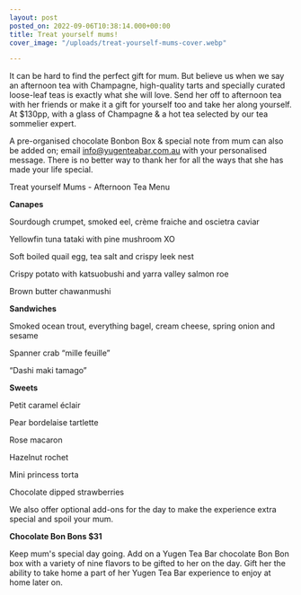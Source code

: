 ```yaml
---
layout: post
posted_on: 2022-09-06T10:38:14.000+00:00
title: Treat yourself mums!
cover_image: "/uploads/treat-yourself-mums-cover.webp"

---
```

It can be hard to find the perfect gift for mum. But believe us when we say an afternoon tea with Champagne, high-quality tarts and specially curated loose-leaf teas is exactly what she will love. Send her off to afternoon tea with her friends or make it a gift for yourself too and take her along yourself. At $130pp, with a glass of Champagne & a hot tea selected by our tea sommelier expert.

A pre-organised chocolate Bonbon Box & special note from mum can also be added on; email [info@yugenteabar.com.au](mailto:info@yugenteabar.com.au "mailto:info@yugenteabar.com.au") with your personalised message. There is no better way to thank her for all the ways that she has made your life special.

Treat yourself Mums - Afternoon Tea Menu

**Canapes**

Sourdough crumpet, smoked eel, crème fraiche and oscietra caviar

Yellowfin tuna tataki with pine mushroom XO

Soft boiled quail egg, tea salt and crispy leek nest

Crispy potato with katsuobushi and yarra valley salmon roe

Brown butter chawanmushi

**Sandwiches**

Smoked ocean trout, everything bagel, cream cheese, spring onion and sesame

Spanner crab “mille feuille”

“Dashi maki tamago”

**Sweets**

Petit caramel éclair

Pear bordelaise tartlette

Rose macaron

Hazelnut rochet

Mini princess torta

Chocolate dipped strawberries

We also offer optional add-ons for the day to make the experience extra special and spoil your mum.

**Chocolate Bon Bons $31**

Keep mum's special day going. Add on a Yugen Tea Bar chocolate Bon Bon box with a variety of nine flavors to be gifted to her on the day. Gift her the ability to take home a part of her Yugen Tea Bar experience to enjoy at home later on.